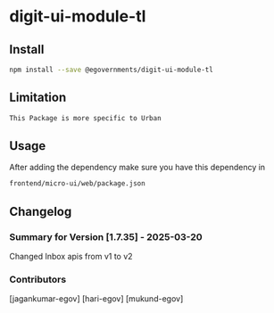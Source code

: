 # digit-ui-module-tl

## Install

```bash
npm install --save @egovernments/digit-ui-module-tl
```

## Limitation

```bash
This Package is more specific to Urban
```

## Usage

After adding the dependency make sure you have this dependency in

```bash
frontend/micro-ui/web/package.json
```

## Changelog

### Summary for Version [1.7.35] - 2025-03-20

Changed Inbox apis from v1 to v2

### Contributors

[jagankumar-egov] [hari-egov] [mukund-egov]
